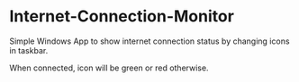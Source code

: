 # Internet-Connection-Monitor
Simple Windows App to show internet connection status by changing icons in taskbar.

When connected, icon will be green or red otherwise.
